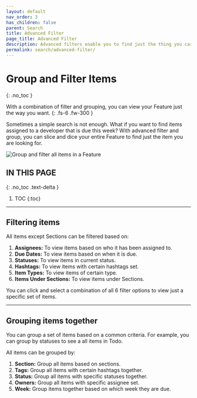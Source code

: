 ```yaml
---
layout: default
nav_order: 3
has_children: false
parent: Search
title: Advanced Filter
page_title: Advanced Filter
description: Advanced filters enable you to find just the thing you care about. Learn how to use it in Zepel.
permalink: search/advanced-filter/
---
```

# Group and Filter Items
{: .no_toc }

With a combination of filter and grouping, you can view your Feature just the way you want.
{: .fs-6 .fw-300 }

Sometimes a simple search is not enough. What if you want to find items assigned to a developer that is due this week? With advanced filter and group, you can slice and dice your entire Feature to find just the item you are looking for.

![Group and filter all items in a Feature](/guide/assets/uploads/zepel-advanced-filters.png "Group and Filter Items")

## IN THIS PAGE
{: .no_toc .text-delta }

1. TOC
{:toc}

---

## Filtering items

All items except Sections can be filtered based on:
1. __Assignees:__ To view items based on who it has been assigned to.
2. __Due Dates:__ To view items based on when it is due.
3. __Statuses:__ To view items in current status.
4. __Hashtags:__ To view items with certain hashtags set.
5. __Item Types:__ To view items of certain type.
6. __Items Under Sections:__ To view items under Sections.

You can click and select a combination of all 6 filter options to view just a specific set of items.

---

## Grouping items together

You can group a set of items based on a common criteria. For example, you can group by statuses to see a all items in Todo.

All items can be grouped by:
1. __Section:__ Group all items based on sections.
2. __Tags:__ Group all items with certain hashtags together.
3. __Status:__ Group all items with specific statuses together.
4. __Owners:__ Group all items with specific assignee set.
5. __Week:__ Group items together based on which week they are due.